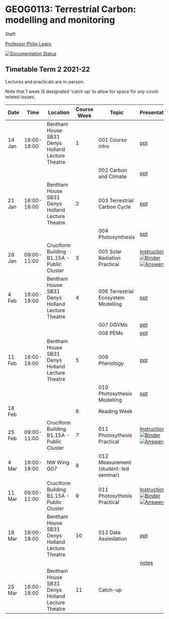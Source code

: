 # GEOG0113: Terrestrial Carbon: modelling and monitoring

Staff:

[Professor Philip Lewis](mailto:p.lewis@ucl.ac.uk)

[![Documentation Status](https://readthedocs.org/projects/geog0133/badge/?version=latest)](https://geog0133.readthedocs.io/en/latest/?badge=latest)

## Timetable Term 2 2021-22

Lectures and practicals are in-person.

Note that 1 week iS designated 'catch up' to allow for space for any covid-related issues.

| Date |  Time | Location |  Course Week | Topic | Presentations  | Notes  |
|---|---|---|---|---|---|---|
| 14 Jan | 16:00-18:00 | Bentham House SB31 Denys Holland Lecture Theatre | 1 | 001 Course intro | [ppt](https://github.com/UCL-EO/geog0133/blob/main/docs/ppt/GEOG0113-001.pptx) | [notes](https://ucl-eo-geog0133.readthedocs-hosted.com/en/latest/intro.html)
| | |  |   | 002 Carbon and Climate | [ppt](https://github.com/UCL-EO/geog0133/blob/main/docs/ppt/GEOG0113-002.pptx) | [notes](https://ucl-eo-geog0133.readthedocs-hosted.com/en/latest/carbonClimate.html)
| 21 Jan | 16:00-18:00 | Bentham House SB31 Denys Holland Lecture Theatre| 2  |  003 Terrestrial Carbon Cycle | [ppt](https://github.com/UCL-EO/geog0133/blob/main/docs/ppt/GEOG0113-003.pptx) | [notes](https://ucl-eo-geog0133.readthedocs-hosted.com/en/latest/carbonCycle.html) |
|  | | |   |  004 Photosynthesis | [ppt](https://github.com/UCL-EO/geog0133/blob/main/docs/ppt/GEOG0113-004.pptx) | [notes](https://ucl-eo-geog0133.readthedocs-hosted.com/en/latest/photosynthesis.html) | 
| 28 Jan| 09:00-11:00 | Cruciform Building B1.15A - Public Cluster | 3  |  005 Solar Radiation Practical | [Instructions](https://github.com/UCL-EO/geog0133/blob/main/docs/notebooks_lab/This%20week’s%20practical%20is%20about%20solar%20radiation..pdf) [![Binder](https://mybinder.org/badge_logo.svg)](https://mybinder.org/v2/gh/UCL-EO/geog0133/HEAD?filepath=docs%2Fnotebooks_lab%2F005_Solar_Practical.ipynb) [![Answers](https://mybinder.org/badge_logo.svg)](https://mybinder.org/v2/gh/UCL-EO/geog0133/HEAD?filepath=docs%2Fnotebooks_lab%2F005_Solar_Practical_answers.ipynb)| [notes](https://ucl-eo-geog0133.readthedocs-hosted.com/en/latest/notebooks/005_Solar_Practical.html) | 
| 4 Feb | 16:00-18:00| Bentham House SB31 Denys Holland Lecture Theatre|  4 | 006 Terrestrial Ecosystem Modelling | [ppt](https://github.com/UCL-EO/geog0133/blob/main/docs/ppt/GEOG0113-006.pptx) | [notes](https://ucl-eo-geog0133.readthedocs-hosted.com/en/latest/modelling.html)
| | |   |  | 007 DGVMs  | [ppt](https://github.com/UCL-EO/geog0133/blob/main/docs/ppt/GEOG0113-007.pptx) | [notes](https://ucl-eo-geog0133.readthedocs-hosted.com/en/latest/dgvms.html)
| | |  |   |  008 PEMs | [ppt](https://github.com/UCL-EO/geog0133/blob/main/docs/ppt/GEOG0113-008.pptx) | [notes](https://ucl-eo-geog0133.readthedocs-hosted.com/en/latest/pems.html)
| 11 Feb | 16:00-18:00 | Bentham House SB31 Denys Holland Lecture Theatre| 5  | 009 Phenology  | [ppt](https://github.com/UCL-EO/geog0133/blob/main/docs/ppt/GEOG0113-009.pptx) | [notes](https://ucl-eo-geog0133.readthedocs-hosted.com/en/latest/phenology.html)
| | | |   |  010 Photosythesis Modelling | [ppt](https://github.com/UCL-EO/geog0133/blob/main/docs/ppt/GEOG0113-010.pptx) | [notes](https://ucl-eo-geog0133.readthedocs-hosted.com/en/latest/modelling_photosynthesis.html)
| 18 Feb  | | | 6 | Reading Week| 
| 25 Feb | 09:00-11:00 | Cruciform Building B1.15A - Public Cluster| 7 |  011 Photosythesis Practical  | [Instructions](https://github.com/UCL-EO/geog0133/blob/main/docs/notebooks/data/CarbonModellingPractical.pdf) [![Binder](https://mybinder.org/badge_logo.svg)](https://mybinder.org/v2/gh/UCL-EO/geog0133/HEAD?filepath=docs%2Fnotebooks_lab%2F011_Photosynthesis_Modelling_Practical.ipynb) [![Answers](https://mybinder.org/badge_logo.svg)](https://mybinder.org/v2/gh/UCL-EO/geog0133/HEAD?filepath=docs%2Fnotebooks_lab%2F011_Photosynthesis_Modelling_Practical_answers.ipynb)  | [notes](https://ucl-eo-geog0133.readthedocs-hosted.com/en/latest/notebooks/011_Photosynthesis_Modelling_Practical.html) | 
| 4 Mar  |16:00-18:00 | NW Wing G07 | 8  | 012 Measurement (student-led seminar)  | | [notes](https://ucl-eo-geog0133.readthedocs-hosted.com/en/latest/remoteSensing.html)
| 11 Mar | 09:00-11:00 | Cruciform Building B1.15A - Public Cluster |  9  | 011 Photosythesis Practical  | [Instructions](https://github.com/UCL-EO/geog0133/blob/main/docs/notebooks/data/CarbonModellingPractical.pdf) [![Binder](https://mybinder.org/badge_logo.svg)](https://mybinder.org/v2/gh/UCL-EO/geog0133/HEAD?filepath=docs%2Fnotebooks_lab%2F011_Photosynthesis_Modelling_Practical.ipynb) [![Answers](https://mybinder.org/badge_logo.svg)](https://mybinder.org/v2/gh/UCL-EO/geog0133/HEAD?filepath=docs%2Fnotebooks_lab%2F011_Photosynthesis_Modelling_Practical_answers.ipynb)  | [notes](https://ucl-eo-geog0133.readthedocs-hosted.com/en/latest/notebooks/011_Photosynthesis_Modelling_Practical.html) | 
| 18 Mar |16:00-18:00| Bentham House SB31 Denys Holland Lecture Theatre | 10  | 013 Data Assimilation   | [ppt](https://github.com/UCL-EO/geog0133/blob/main/docs/ppt/GEOG0113-014.pptx) | [notes](https://ucl-eo-geog0133.readthedocs-hosted.com/en/latest/da_basics.html)
| |  |  |   | | [notes](https://ucl-eo-geog0133.readthedocs-hosted.com/en/latest/da.html)
| 25 Mar |16:00-18:00| Bentham House SB31 Denys Holland Lecture Theatre | 11  | Catch-up

